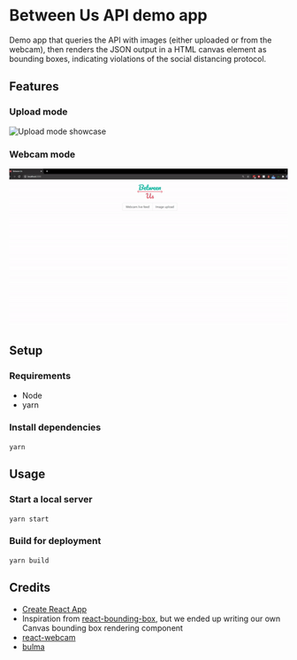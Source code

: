 # Between Us API demo app

Demo app that queries the API with images (either uploaded or from the webcam), then renders the JSON output in a HTML canvas element as bounding boxes, indicating violations of the social distancing protocol.

## Features

### Upload mode
![Upload mode showcase](../assets/upload.gif)

### Webcam mode
![Webcam mode showcase](../assets/webcam.gif)


## Setup

### Requirements
- Node
- yarn

### Install dependencies
```
yarn
```


## Usage

### Start a local server
```
yarn start
```

### Build for deployment
```
yarn build
```

## Credits
- [Create React App](https://github.com/facebook/create-react-app)
- Inspiration from [react-bounding-box](https://github.com/alx/react-bounding-box), but we ended up writing our own Canvas bounding box rendering component
- [react-webcam](https://github.com/mozmorris/react-webcam)
- [bulma](https://github.com/jgthms/bulma)
